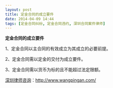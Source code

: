 ```yaml
---
layout: post
title: 定金合同的成立要件
date: 2014-04-09 14:44
tags: [定金合同纠纷, 定金合同违约, 深圳合同案件律师]
---
```

<strong>定金合同的成立要件</strong>

1、定金合同以主合同的有效成立为其成立的必要前提。

2、定金合同需以定金的交付为成立要件。

3、定金合同需以货币为标的且不能超过法定限额。

<a href="http://www.wangpingan.com/">深圳律师咨询</a>：<a href="http://www.wangpingan.com/">http://www.wangpingan.com/</a>

